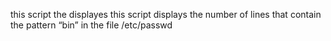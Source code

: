 this script the displayes
this script displays the number of lines that contain the pattern “bin” in the file /etc/passwd
